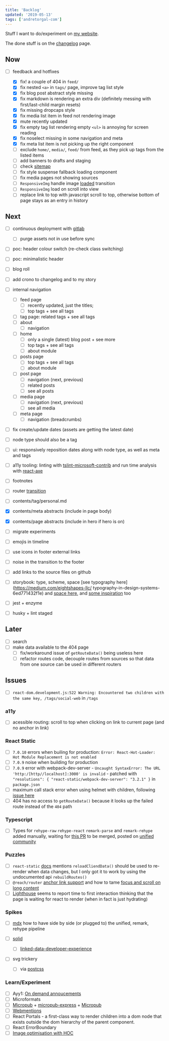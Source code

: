 ```yaml
---
title: 'Backlog'
updated: '2019-05-13'
tags: ['andretorgal-com']
---
```


Stuff I want to do/experiment on [my website](/meta).

The done stuff is on the [changelog](/meta/project/changelog) page.

<!-- abstract -->

<!-- spellcheck-off -->

## Now

- [ ] feedback and hotfixes

  - [x] fix! a couple of 404 in `feed/`
  - [x] fix nested `<a>` in `tags/` page, improve tag list style
  - [x] fix blog post abstract style missing
  - [x] fix markdown is rendering an extra div (definitely messing with first/last-child margin resets)
  - [x] fix missing dropcaps style
  - [x] fix media list item in feed not rendering image
  - [x] mute recently updated
  - [x] fix empty tag list rendering empty `<ul>` is annoying for screen reading
  - [x] fix noselect missing in some navigation and meta
  - [x] fix meta list item is not picking up the right component
  - [ ] exclude `home/`, `media/`, `feed/` from feed, as they pick up tags from the listed items
  - [ ] add banners to drafts and staging
  - [ ] check [sitemap](https://support.google.com/webmasters/answer/156184)
  - [ ] fix style suspense fallback loading component
  - [ ] fix media pages not showing sources
  - [ ] `ResponsiveImg` handle image [loaded](https://www.javascriptstuff.com/detect-image-load/) transition
  - [ ] `ResponsiveImg` load on scroll into view
  - [ ] replace link to top with javascript scroll to top, otherwise bottom of page stays as an entry in history

## Next

- [ ] continuous deployment with [gitlab](https://hackernoon.com/using-gitlab-ci-cd-to-auto-deploy-your-vue-js-application-to-aws-s3-9affe1eb3457)

  - [ ] purge assets not in use before sync

- [ ] poc: header colour switch (re-check class switching)
- [ ] poc: minimalistic header

- [ ] blog roll
- [ ] add crono to changelog and to my story

- [ ] internal navigation

  - [ ] feed page
    - [ ] recently updated, just the titles;
    - [ ] top tags + see all tags
  - [ ] tag page: related tags + see all tags
  - [ ] about
    - [ ] navigation
  - [ ] home
    - [ ] only a single (latest) blog post + see more
    - [ ] top tags + see all tags
    - [ ] about module
  - [ ] posts page
    - [ ] top tags + see all tags
    - [ ] about module
  - [ ] post page
    - [ ] navigation (next, previous)
    - [ ] related posts
    - [ ] see all posts
  - [ ] media page
    - [ ] navigation (next, previous)
    - [ ] see all media
  - [ ] meta page
    - [ ] navigation (breadcrumbs)

- [ ] fix create/update dates (assets are getting the latest date)
- [ ] node type should also be a tag
- [ ] ui: responsively reposition dates along with node type, as well as meta and tags

- [ ] a11y tooling: linting with [tslint-microsoft-contrib](https://github.com/Microsoft/tslint-microsoft-contrib) and run time analysis with [react-axe](https://github.com/dequelabs/react-axe)

- [ ] footnotes

- [ ] router [transition](https://reach.tech/router/example/animation)

- [ ] contents/tag/personal.md
- [x] contents/meta abstracts (include in page body)
- [x] contents/page abstracts (include in hero if hero is on)
- [ ] migrate experiments

- [ ] emojis in timeline
- [ ] use icons in footer external links
- [ ] noise in the transition to the footer

- [ ] add links to the source files on github

- [ ] storybook: type, scheme, space [see typography here](https://medium.com/eightshapes-llc/
      typography-in-design-systems-6ed771432f1e) and [space here](https://medium.com/eightshapes-llc/space-in-design-systems-188bcbae0d62), and [some inspiration](https://zeit.co/design) too
- [ ] jest + enzyme
- [ ] husky + lint staged

## Later

- [ ] search
- [ ] make data available to the 404 page
  - [ ] fix/workaround issue of `getRouteData()` being useless here
  - [ ] refactor routes code, decouple routes from sources so that data from one source can be used in different routers

## Issues

- [ ] `react-dom.development.js:522 Warning: Encountered two children with the same key, /tags/social-web` in `/tags`

### a11y

- [ ] acessible routing: scroll to top when clicking on link to current page (and no anchor in link)

### React Static

- [ ] `7.0.10` errors when builing for production: `Error: React-Hot-Loader: Hot Module Replacement is not enabled`
- [ ] `7.0.9` noise when building for production
- [ ] `7.0.9` error with webpack-dev-server - `Uncaught SyntaxError: The URL 'http:/[http//localhost]:3000' is invalid` - patched with `"resolutions": { "react-static/webpack-dev-server": "3.2.1" }` in `package.json`
- [ ] maximum call stack error when using helmet with children, following [issue here](https://github.com/nozzle/react-static/issues/1119)
- [ ] 404 has no access to `getRouteData()` because it looks up the failed route instead of the `404` path

### Typescript

- [ ] Types for `rehype-raw` `rehype-react` `remark-parse` and `remark-rehype` added manually, waiting for [this PR](https://github.com/remarkjs/remark/pull/383) to be merged, posted on [unified community](https://spectrum.chat/unified/type-definitions/missing-typings-across-plugin-community~49ee93c0-23bf-49f3-9706-2468b0760564)

### Puzzles

- [ ] `react-static` [docs](https://github.com/nozzle/react-static/blob/master/meta/api.md#reloadClientData) mentions `reloadCliendData()` should be used to re-render when data changes, but I only got it to work by using the undocumented api `rebuildRoutes()`
- [ ] `@reach/router` [anchor link support](https://github.com/reach/router/issues/235) and how to tame [focus and scroll on long content](https://github.com/reach/router/issues/62)
- [ ] [Lighthouse](https://developers.google.com/web/tools/lighthouse/) seems to report time to first interaction thinking that the page is waiting for react to render (when in fact is just hydrating)

### Spikes

- [ ] [mdx](https://mdxjs.com/advanced/typescript) how to have side by side (or plugged to) the unified, remark, rehype pipeline

- [ ] [solid](https://solid.inrupt.com/)

  - [ ] [linked-data-developer-experience](https://ruben.verborgh.org/blog/2018/12/28/designing-a-linked-data-developer-experience/)

- [ ] svg trickery
  - [ ] via [postcss](https://github.com/jonathantneal/postcss-write-svg)

### Learn/Experiment

- [ ] Ayy1: [On demand annoucements](https://github.com/Heydon/on-demand-live-region)
- [ ] Microformats
- [ ] [Micropub](https://indieweb.org/Micropub) + [micropub-express](https://github.com/voxpelli/node-micropub-express) + [Micropub](https://micropub.rocks/)
- [ ] [Webmentions](https://webmention.io/)
- [ ] React Portals - a first-class way to render children into a dom node
      that exists outside the dom hierarchy of the parent component.
- [ ] React ErrorBoundary
- [ ] [Image optimisation with HOC](https://medium.com/grailed-engineering/image-optimization-using-higher-order-components-f401e6b4e1b1)
